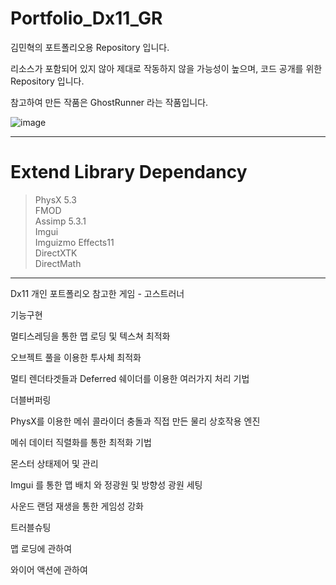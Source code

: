 # Portfolio_Dx11_GR

김민혁의 포트폴리오용 Repository 입니다.

리소스가 포함되어 있지 않아 제대로 작동하지 않을 가능성이 높으며, 코드 공개를 위한 Repository 입니다. 

참고하여 만든 작품은 GhostRunner 라는 작품입니다.

![image](https://github.com/user-attachments/assets/7b07148c-733c-4ab6-8c73-db9b03443951)

<hr/>

# Extend Library Dependancy

> PhysX 5.3  
> FMOD  
> Assimp 5.3.1  
> Imgui  
> Imguizmo
> Effects11  
> DirectXTK  
> DirectMath  

<hr/>

Dx11 개인 포트폴리오
참고한 게임 - 고스트러너

기능구현

멀티스레딩을 통한 맵 로딩 및 텍스쳐 최적화

오브젝트 풀을 이용한 투사체 최적화

멀티 렌더타겟들과  Deferred 쉐이더를 이용한 여러가지 처리 기법

더블버퍼링

PhysX를 이용한 메쉬 콜라이더 충돌과 직접 만든 물리 상호작용 엔진

메쉬 데이터 직렬화를 통한 최적화 기법

몬스터 상태제어 및 관리

Imgui 를 통한 맵 배치 와 정광원 및 방향성 광원 세팅

사운드 랜덤 재생을 통한 게임성 강화

트러블슈팅

맵 로딩에 관하여

와이어 액션에 관하여
